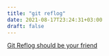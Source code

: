 ```yaml
---
title: "git reflog"
date: 2021-08-17T23:24:31+03:00
draft: false
---
```


[Git Reflog should be your friend](https://coderwall.com/p/ygjvsa/git-reflog-should-be-your-friend)
